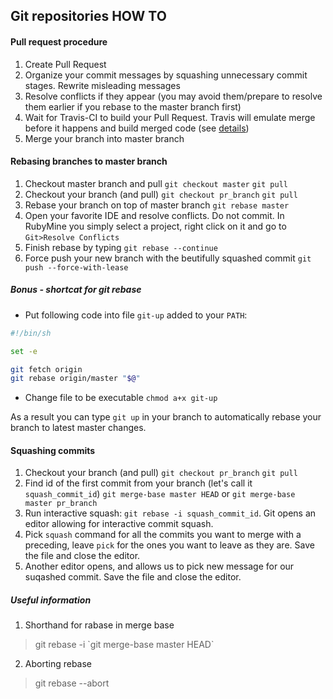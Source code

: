 ## Git repositories HOW TO

#### Pull request procedure
1. Create Pull Request
1. Organize your commit messages by squashing unnecessary commit stages. Rewrite misleading messages
1. Resolve conflicts if they appear (you may avoid them/prepare to resolve them
earlier if you rebase to the master branch first)
1. Wait for Travis-CI to build your Pull Request.
Travis will emulate merge before it happens and build merged code (see
[details](https://docs.travis-ci.com/user/pull-requests/#How-Pull-Requests-are-Built))
1. Merge your branch into master branch


#### Rebasing branches to master branch

1. Checkout master branch and pull  `git checkout master` `git pull`
1. Checkout your branch (and pull)  `git checkout pr_branch` `git pull`
1. Rebase your branch on top of master branch `git rebase master`
1. Open your favorite IDE and resolve conflicts. Do not commit.
In RubyMine you simply select a project, right click on it and go to `Git>Resolve Conflicts`
1. Finish rebase by typing `git rebase --continue`
1. Force push your new branch with the beutifully squashed commit `git push --force-with-lease `

##### Bonus - shortcat for git rebase

* Put following code into file `git-up` added to your `PATH`:

```bash
#!/bin/sh

set -e

git fetch origin
git rebase origin/master "$@"
```
* Change file to be executable `chmod a+x git-up`

As a result you can type `git up` in your branch to automatically rebase your
branch to latest master changes.


#### Squashing commits

1. Checkout your branch (and pull)  `git checkout pr_branch` `git pull`
1. Find id of the first commit from your branch (let's call it `squash_commit_id`) `git merge-base master HEAD`
 or  `git merge-base master pr_branch`
1. Run interactive squash: `git rebase -i squash_commit_id`. Git opens an editor allowing
for interactive commit squash.
1. Pick `squash` command for all the commits you want to merge with a preceding,
leave `pick` for the ones you want to leave as they are.
Save the file and close the editor.
1. Another editor opens, and allows us to pick new message for our suqashed commit.
Save the file and close the editor.

##### Useful information

1. Shorthand for rabase in merge base
> git rebase -i \`git merge-base master HEAD\`
2. Aborting rebase
> git rebase --abort


